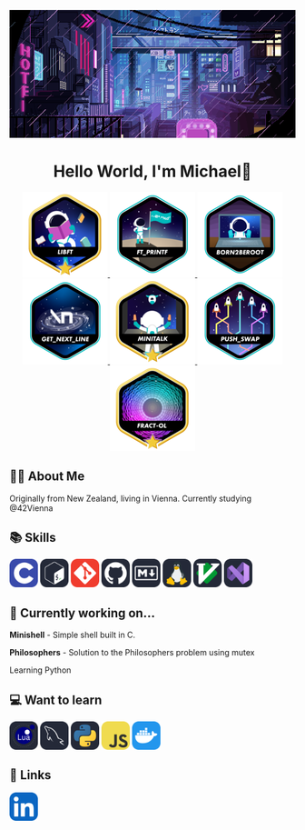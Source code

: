 <p align="center">
    <img src="img/LVKvjL6.gif"/>

</p>

<h1 align="center">
   Hello World, I'm Michael👋
</h1>

<p align="center">
    <a href="https://github.com/Schmitzi/libft"><img src="img/libftm.png"/> </a>
    <a href="https://github.com/Schmitzi/ft_printf"><img src="img/ft_printfe.png"/> </a>
    <a href="https://github.com/Schmitzi/born2beroot"><img src="img/born2beroote.png"/> </a>
    <a href="https://github.com/Schmitzi/get_next_line"><img src="img/get_next_linee.png"/> </a>
    <a href="https://github.com/Schmitzi/minitalk"><img src="img/minitalkm.png"/> </a>
    <a href="https://github.com/Schmitzi/push_swap"><img src="img/push_swape.png"/> </a>
    <a href="https://github.com/Schmitzi/fract-ol"><img src="img/fract-olm.png"/> </a>
</p>

## 🧑‍💻 About Me

Originally from New Zealand, living in Vienna.
Currently studying @42Vienna

## 📚 Skills
<p align="left">
    <img src="img/c.svg" height="50"/>
    <img src="img/unix.svg" height="50"/>
    <img src="img/git.svg" height="50"/>
    <img src="img/github.svg" height="50"/>
    <img src="img/markdown.svg" height="50"/>
    <img src="img/linux.svg" height="50"/>
    <img src="img/vim.svg" height="50"/>
    <img src="img/vscode.svg" height="50"/>
</p>

## 🌱 Currently working on...

<b>Minishell</b> - Simple shell built in C.

<b>Philosophers</b> - Solution to the Philosophers problem using mutex

Learning Python

## 💻 Want to learn

<p align="left">
    <img src="img/lua.svg" height="50"/>
    <img src="img/mysql.svg" height="50"/>
    <img src="img/python.svg" height="50"/>
    <img src="img/javascript.svg" height="50"/>
    <img src="img/docker.svg" height="50"/>
</p>

## 🔗 Links

<p align="left">
    <a href="https://www.linkedin.com/in/michael-naysmith-839aa1255"><img src="img/linked.svg" height="50"/> </a>
</p>
